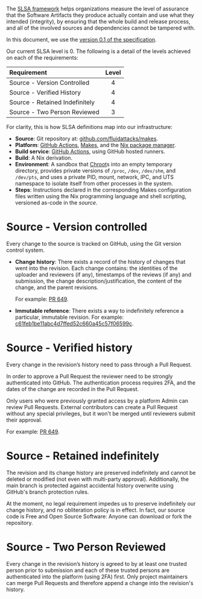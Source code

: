 The [SLSA framework](https://slsa.dev/)
helps organizations measure
the level of assurance
that the Software Artifacts they produce
actually contain and use what they intended (integrity),
by ensuring that the whole build and release process,
and all of the involved sources and dependencies
cannot be tampered with.

In this document,
we use the
[version 0.1 of the specification](https://slsa.dev/spec/v0.1/requirements).

Our current SLSA level is 0.
The following is a detail of the levels achieved
on each of the requirements:

| Requirement                    | Level |
| :----------------------------- | :---: |
| Source - Version Controlled    |   4   |
| Source - Verified History      |   4   |
| Source - Retained Indefinitely |   4   |
| Source - Two Person Reviewed   |   3   |

For clarity,
this is how SLSA definitions map into our infrastructure:

- **Source**: Git repository at:
  [github.com/fluidattacks/makes][makes].
- **Platform**: [GitHub Actions][github_actions],
  [Makes][makes],
  and the [Nix package manager][nix].
- **Build service**:
  [GitHub Actions][github_actions],
  using GitHub hosted runners.
- **Build**: A Nix derivation.
- **Environment**: A sandbox
  that [Chroot](https://en.wikipedia.org/wiki/Chroot)s
  into an empty temporary directory,
  provides private versions
  of `/proc`, `/dev`, `/dev/shm`, and `/dev/pts`,
  and uses a private PID, mount, network, IPC, and UTS namespace
  to isolate itself from other processes in the system.
- **Steps**: Instructions declared
  in the corresponding Makes configuration files
  written using the Nix programming language
  and shell scripting, versioned as-code in the _source_.

# Source - Version controlled

Every change to the source is tracked on GitHub,
using the Git version control system.

- **Change history**: There exists a record
  of the history of changes
  that went into the revision.
  Each change contains:
  the identities of the uploader and reviewers (if any),
  timestamps of the reviews (if any) and submission,
  the change description/justification,
  the content of the change,
  and the parent revisions.

  For example: [PR 649](https://github.com/fluidattacks/makes/pull/649).

- **Immutable reference**:
  There exists a way to indefinitely reference a particular,
  immutable revision.
  For example:
  [c61feb1be11abc4d7ffed52c660a45c57f06599c](https://github.com/fluidattacks/makes/commit/c61feb1be11abc4d7ffed52c660a45c57f06599c).

# Source - Verified history

Every change in the revision’s history
need to pass through a Pull Request.

In order to approve a Pull Request
the reviewer need to be strongly authenticated into GitHub.
The authentication process requires 2FA,
and the dates of the change
are recorded in the Pull Request.

Only users who were previously granted access
by a platform Admin can review Pull Requests.
External contributors can create a Pull Request
without any special privileges,
but it won't be merged
until reviewers submit their approval.

For example:
[PR 649](https://github.com/fluidattacks/makes/pull/649).

# Source - Retained indefinitely

The revision and its change history
are preserved indefinitely
and cannot be deleted
or modified (not even with multi-party approval).
Additionally,
the main branch is protected
against accidental history overwrite
using GitHub's branch protection rules.

At the moment,
no legal requirement
impedes us to preserve indefinitely our change history,
and no obliteration policy is in effect.
In fact, our source code is Free and Open Source Software:
Anyone can download or fork the repository.

# Source - Two Person Reviewed

Every change in the revision’s history
is agreed to by at least one trusted person
prior to submission
and each of these trusted persons
are authenticated into the platform (using 2FA) first.
Only project maintainers can merge Pull Requests
and therefore append a change into the revision's history.

<!-- References -->

[github_actions]: https://docs.github.com/en/actions
[makes]: https://github.com/fluidattacks/makes
[nix]: https://nixos.org/
